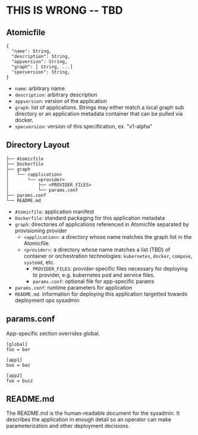 # THIS IS WRONG -- TBD

## Atomicfile

```
{
  "name": String,
  "description": String,
  "appversion": String,
  "graph": [ String, ...]
  "specversion": String,
}
```

* `name`: arbitrary name
* `description`: arbitrary description
* `appversion`: version of the application
* `graph`: list of applications. Strings may either match a local graph sub directory or an application metadata container that can be pulled via docker.
* `specversion`: version of this specification, ex. "v1-alpha"

## Directory Layout

```
├── Atomicfile
├── Dockerfile
├── graph
│   └── <application>
│       └── <provider>
│           ├── <PROVIDER_FILES>
│           └── params.conf
├── params.conf
└── README.md

```

* `Atomicfile`: application manifest
* `Dockerfile`: standard packaging for this application metadata
* `graph`: directories of applications referenced in Atomicfile separated by provisioning provider
  * `<application>`: a directory whose name matches the graph list in the Atomicfile.
  * `<provider>`: a directory whose name matches a list (TBD) of container or orchestration technologies: `kubernetes`, `docker`, `compose`, `systemd`, etc.
      * `PROVIDER_FILES`: provider-specific files necessary for deploying to provider, e.g. kubernetes pod and service files.
      * `params.conf`: optional file for app-specific params
* `params.conf`: runtime parameters for application
* `README.md`: information for deploying this application targetted towards deployment ops sysadmin


## params.conf

App-specific section overrides global.

```
[global]
foo = bar

[app1]
boo = baz

[app2]
foo = buzz
```

## README.md

The README.md is the human-readable document for the sysadmin. It describes the application in enough detail so an operator can make parameterization and other deployment decisions.

